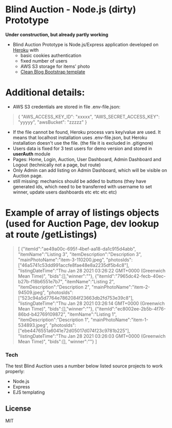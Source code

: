 # Blind Auction - Node.js (dirty) Prototype

**Under construction, but already partly working**
* Blind Auction Prototype is Node.js/Express application developed on [Heroku](https://lanzarote-test-1.herokuapp.com/) with 
  - basic cookies authentication
  - fixed number of users
  - AWS S3 storage for items' photo
  - [Clean Blog Bootstrap template](https://startbootstrap.com/theme/clean-blog) 

# Additional details:

  - AWS S3 credentials are stored in file .env-file.json:
  >{
    "AWS_ACCESS_KEY_ID": "xxxxx",
    "AWS_SECRET_ACCESS_KEY": "yyyyy",
    "awsBucket": "zzzzz"
> }

  - If the file cannot be found, Heroku process vars key/value are used. It means that localhost installation uses .env-file.json, but Heroku installation doesn't use the file. (the file it is excluded in .gitignore)
  - Users data is fixed for 3 test users for demo version and stored in **userAuth** module
  - Pages: Home, Login, Auction, User Dashboard, Admin Dashboard and Logout (technically not a page, but route)
  - Only Admin can add listing on Admin Dashboard, which will be visible on Auction page.
  - still missing: mechanics should be added to buttons (they have generated ids, which need to be transferred with username to set winner, update users dashboards etc etc etc etc)

# Example of array of listings objects (used for Auction Page, dev lookup at route /getListings)
>[
  {"itemId":"ae49a00c-695f-4bef-aa18-da1c915d4abb",
    "itemName":"Listing 3",
    "itemDescription":"Description 3",
    "mainPhotoName":"item-3-110200.jpeg",
    "photosIds":["46a5741c53dd991accfe8fae48e8a2235df5b4c8"],
    "listingDateTime":"Thu Jan 28 2021 03:26:22 GMT+0000 (Greenwich Mean Time)",
    "bids":[],"winner":""},
  {"itemId":"7965dc42-fecb-40ec-b27b-f18b6551e7b7",
    "itemName":"Listing 2",
    "itemDescription":"Description 2",
    "mainPhotoName":"item-2-94509.jpeg",
    "photosIds":["523c94a5d7764e7862084f23663db2fd753e39c8"],
    "listingDateTime":"Thu Jan 28 2021 03:26:14 GMT+0000 (Greenwich Mean Time)",
    "bids":[],"winner":""},
  {"itemId":"ec8002ee-2b5b-4f76-86bd-b42769109872",
    "itemName":"Listing 1",
    "itemDescription":"Description 1",
    "mainPhotoName":"item-1-534893.jpeg",
    "photosIds":["ebe4476551a6041e72d05017d074f23c9781b225"],
    "listingDateTime":"Thu Jan 28 2021 03:26:03 GMT+0000 (Greenwich Mean Time)",
    "bids":[],
    "winner":""}
>]

### Tech

The test Blind Auction uses a number below listed source projects to work properly:

* Node.js
* Express 
* EJS templating

License
----

MIT